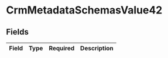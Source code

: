 # CrmMetadataSchemasValue42


## Fields

| Field       | Type        | Required    | Description |
| ----------- | ----------- | ----------- | ----------- |